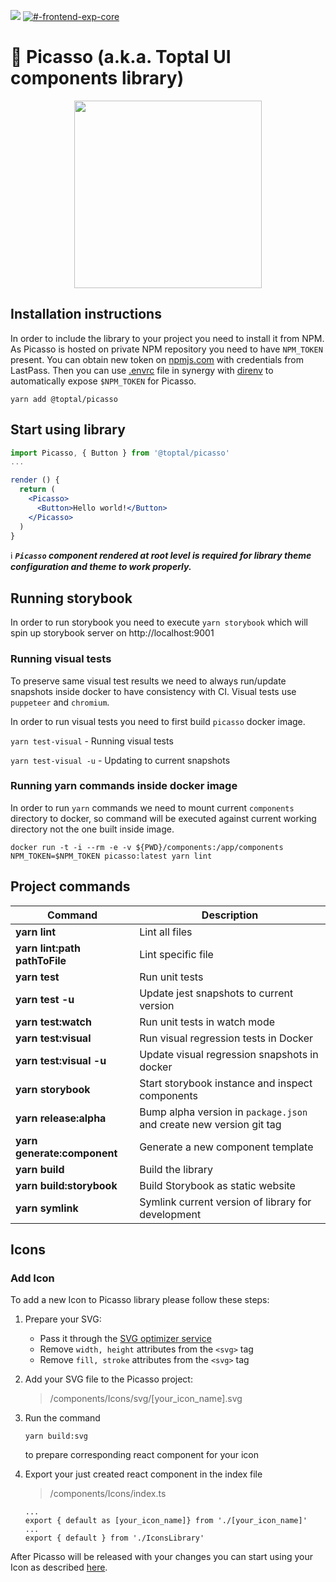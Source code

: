 ![](https://img.shields.io/badge/npm-0.1.0--alpha.15-orange.svg)
[![#-frontend-exp-core](https://img.shields.io/badge/slack-%23--frontend--exp--core-green.svg)](https://toptal-core.slack.com/app_redirect?channel=CERF5NHT3)

# 🎨 Picasso (a.k.a. Toptal UI components library)

<div align="center"><img src="https://user-images.githubusercontent.com/324488/51291294-e542d880-1a06-11e9-875d-ad009cb42e3c.png" height="300" /></div>

## Installation instructions

In order to include the library to your project you need to install it from NPM. As Picasso is hosted on private NPM repository you need to have `NPM_TOKEN` present. You can obtain new token on [npmjs.com](https://www.npmjs.com/settings/talbot/tokens) with credentials from LastPass. Then you can use [.envrc](.envrc.example) file in synergy with [direnv](https://direnv.net/) to automatically expose `$NPM_TOKEN` for Picasso.

`yarn add @toptal/picasso`

## Start using library

```jsx
import Picasso, { Button } from '@toptal/picasso'
...

render () {
  return (
    <Picasso>
      <Button>Hello world!</Button>
    </Picasso>
  )
}
```

ℹ️ **_`Picasso` component rendered at root level is required for library theme configuration and theme to work properly._**

## Running storybook

In order to run storybook you need to execute `yarn storybook` which will spin up storybook server on http://localhost:9001

### Running visual tests

To preserve same visual test results we need to always run/update snapshots inside docker to have consistency with CI. Visual tests use `puppeteer` and `chromium`.

In order to run visual tests you need to first build `picasso` docker image.

`yarn test-visual` - Running visual tests

`yarn test-visual -u` - Updating to current snapshots

### Running yarn commands inside docker image

In order to run `yarn` commands we need to mount current `components` directory to docker, so command will be executed against current working directory not the one built inside image.

```
docker run -t -i --rm -e -v ${PWD}/components:/app/components NPM_TOKEN=$NPM_TOKEN picasso:latest yarn lint
```

## Project commands

| Command                       | Description                                                         |
| ----------------------------- | ------------------------------------------------------------------- |
| **yarn lint**                 | Lint all files                                                      |
| **yarn lint:path pathToFile** | Lint specific file                                                  |
| **yarn test**                 | Run unit tests                                                      |
| **yarn test -u**              | Update jest snapshots to current version                            |
| **yarn test:watch**           | Run unit tests in watch mode                                        |
| **yarn test:visual**          | Run visual regression tests in Docker                               |
| **yarn test:visual -u**       | Update visual regression snapshots in docker                        |
| **yarn storybook**            | Start storybook instance and inspect components                     |
| **yarn release:alpha**        | Bump alpha version in `package.json` and create new version git tag |
| **yarn generate:component**   | Generate a new component template                                   |
| **yarn build**                | Build the library                                                   |
| **yarn build:storybook**      | Build Storybook as static website                                   |
| **yarn symlink**              | Symlink current version of library for development                  |

## Icons

### Add Icon

To add a new Icon to Picasso library please follow these steps:

1. Prepare your SVG:
    - Pass it through the [SVG optimizer service](https://jakearchibald.github.io/svgomg/)
    - Remove `width, height` attributes from the `<svg>` tag
    - Remove `fill, stroke` attributes from the `<svg>` tag
2. Add your SVG file to the Picasso project:
    > /components/Icons/svg/[your_icon_name].svg
3. Run the command
    ```
    yarn build:svg
    ```
    to prepare corresponding react component for your icon

4. Export your just created react component in the index file
    > /components/Icons/index.ts
    ```
    ...
    export { default as [your_icon_name]} from './[your_icon_name]'
    ...
    export { default } from './IconsLibrary'
    ```

After Picasso will be released with your changes you can start using your Icon as described [here](https://picasso.toptal.net/?selectedKind=Icons&selectedStory=Icons).
